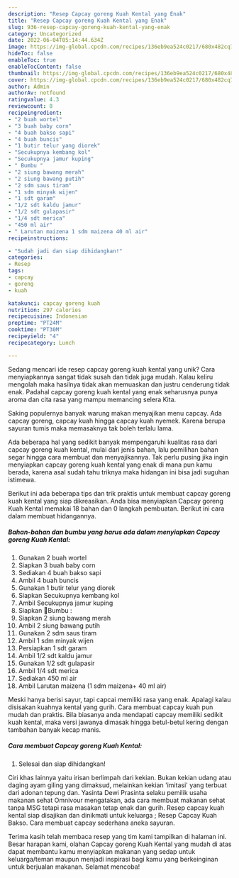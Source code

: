 ```yaml
---
description: "Resep Capcay goreng Kuah Kental yang Enak"
title: "Resep Capcay goreng Kuah Kental yang Enak"
slug: 936-resep-capcay-goreng-kuah-kental-yang-enak
category: Uncategorized
date: 2022-06-04T05:14:44.634Z
image: https://img-global.cpcdn.com/recipes/136eb9ea524c0217/680x482cq70/capcay-goreng-kuah-kental-foto-resep-utama.jpg
hideToc: false
enableToc: true
enableTocContent: false
thumbnail: https://img-global.cpcdn.com/recipes/136eb9ea524c0217/680x482cq70/capcay-goreng-kuah-kental-foto-resep-utama.jpg
cover: https://img-global.cpcdn.com/recipes/136eb9ea524c0217/680x482cq70/capcay-goreng-kuah-kental-foto-resep-utama.jpg
author: Admin
authorAv: notfound
ratingvalue: 4.3
reviewcount: 8
recipeingredient:
- "2 buah wortel"
- "3 buah baby corn"
- "4 buah bakso sapi"
- "4 buah buncis"
- "1 butir telur yang diorek"
- "Secukupnya kembang kol"
- "Secukupnya jamur kuping"
- " Bumbu "
- "2 siung bawang merah"
- "2 siung bawang putih"
- "2 sdm saus tiram"
- "1 sdm minyak wijen"
- "1 sdt garam"
- "1/2 sdt kaldu jamur"
- "1/2 sdt gulapasir"
- "1/4 sdt merica"
- "450 ml air"
- " Larutan maizena 1 sdm maizena 40 ml air"
recipeinstructions:

- "Sudah jadi dan siap dihidangkan!"
categories:
- Resep
tags:
- capcay
- goreng
- kuah

katakunci: capcay goreng kuah 
nutrition: 297 calories
recipecuisine: Indonesian
preptime: "PT24M"
cooktime: "PT30M"
recipeyield: "4"
recipecategory: Lunch

---
```





Sedang mencari ide resep capcay goreng kuah kental yang unik? Cara menyiapkannya sangat tidak susah dan tidak juga mudah. Kalau keliru mengolah maka hasilnya tidak akan memuaskan dan justru cenderung tidak enak. Padahal capcay goreng kuah kental yang enak seharusnya punya aroma dan cita rasa yang mampu memancing selera Kita.





Saking populernya banyak warung makan menyajikan menu capcay. Ada capcay goreng, capcay kuah hingga capcay kuah nyemek. Karena berupa sayuran tumis maka memasaknya tak boleh terlalu lama.

Ada beberapa hal yang sedikit banyak mempengaruhi kualitas rasa dari capcay goreng kuah kental, mulai dari jenis bahan, lalu pemilihan bahan segar hingga cara membuat dan menyajikannya. Tak perlu pusing jika ingin menyiapkan capcay goreng kuah kental yang enak di mana pun kamu berada, karena asal sudah tahu triknya maka hidangan ini bisa jadi suguhan istimewa.






Berikut ini ada beberapa tips dan trik praktis untuk membuat capcay goreng kuah kental yang siap dikreasikan. Anda bisa menyiapkan Capcay goreng Kuah Kental memakai 18 bahan dan 0 langkah pembuatan. Berikut ini cara dalam membuat hidangannya.

<!--inarticleads1-->

##### Bahan-bahan dan bumbu yang harus ada dalam menyiapkan Capcay goreng Kuah Kental:

1. Gunakan 2 buah wortel
1. Siapkan 3 buah baby corn
1. Sediakan 4 buah bakso sapi
1. Ambil 4 buah buncis
1. Gunakan 1 butir telur yang diorek
1. Siapkan Secukupnya kembang kol
1. Ambil Secukupnya jamur kuping
1. Siapkan  🍄Bumbu :
1. Siapkan 2 siung bawang merah
1. Ambil 2 siung bawang putih
1. Gunakan 2 sdm saus tiram
1. Ambil 1 sdm minyak wijen
1. Persiapkan 1 sdt garam
1. Ambil 1/2 sdt kaldu jamur
1. Gunakan 1/2 sdt gulapasir
1. Ambil 1/4 sdt merica
1. Sediakan 450 ml air
1. Ambil  Larutan maizena (1 sdm maizena+ 40 ml air)


Meski hanya berisi sayur, tapi capcai memiliki rasa yang enak. Apalagi kalau disisakan kuahnya kental yang gurih. Cara membuat capcay kuah pun mudah dan praktis. Bila biasanya anda mendapati capcay memiliki sedikit kuah kental, maka versi jawanya dimasak hingga betul-betul kering dengan tambahan banyak kecap manis. 

<!--inarticleads2-->

##### Cara membuat Capcay goreng Kuah Kental:


1. Selesai dan siap dihidangkan!

Ciri khas lainnya yaitu irisan berlimpah dari kekian. Bukan kekian udang atau daging ayam giling yang dimaksud, melainkan kekian &#39;imitasi&#39; yang terbuat dari adonan tepung dan. Yasinta Dewi Prasinta selaku pemilik usaha makanan sehat Omnivour mengatakan, ada cara membuat makanan sehat tanpa MSG tetapi rasa masakan tetap enak dan gurih. Resep capcay kuah kental siap disajikan dan dinikmati untuk keluarga ; Resep Capcay Kuah Bakso. Cara membuat capcay sederhana aneka sayuran. 

Terima kasih telah membaca resep yang tim kami tampilkan di halaman ini. Besar harapan kami, olahan Capcay goreng Kuah Kental yang mudah di atas dapat membantu kamu menyiapkan makanan yang sedap untuk keluarga/teman maupun menjadi inspirasi bagi kamu yang berkeinginan untuk berjualan makanan. Selamat mencoba!

